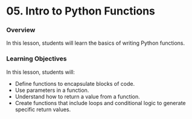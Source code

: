 # 05. Intro to Python Functions

### Overview
In this lesson, students will learn the basics of writing Python functions.

### Learning Objectives
In this lesson, students will:
* Define functions to encapsulate blocks of code.
* Use parameters in a function.
* Understand how to return a value from a function.
* Create functions that include loops and conditional logic to generate specific return values.
